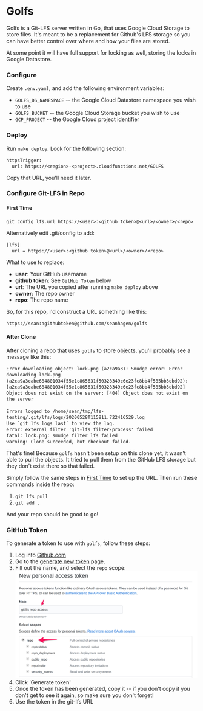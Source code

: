 Golfs
=====

Golfs is a Git-LFS server written in Go, that uses Google Cloud Storage to store
files. It's meant to be a replacement for Github's LFS storage so you can have
better control over where and how your files are stored. 

At some point it will have full support for locking as well, storing the locks
in Google Datastore. 

### Configure

Create `.env.yaml`, and add the following environment variables:
 
* `GOLFS_DS_NAMESPACE` -- the Google Cloud Datastore namespace you wish to use
* `GOLFS_BUCKET` -- the Google Cloud Storage bucket you wish to use
* `GCP_PROJECT` -- the Google Cloud project identifier

### Deploy

Run `make deploy`. Look for the following section:

```
httpsTrigger:
  url: https://<region>-<project>.cloudfunctions.net/GOLFS
```

Copy that URL, you'll need it later.

### Configure Git-LFS in Repo

#### First Time

```
git config lfs.url https://<user>:<github token>@<url>/<owner>/<repo>
```

Alternatively edit .git/config to add:

```
[lfs]
  url = https://<user>:<github token>@<url>/<owner>/<repo>
```

What to use to replace:
* **user**: Your GitHub username
* **github token**: See `GitHub Token` below
* **url**: The URL you copied after running `make deploy` above
* **owner**: The repo owner
* **repo**: The repo name

So, for this repo, I'd construct a URL something like this:

```
https://sean:agithubtoken@github.com/seanhagen/golfs
```

#### After Clone

After cloning a repo that uses `golfs` to store objects, you'll probably see a
message like this:

```
Error downloading object: lock.png (a2ca9a3): Smudge error: Error downloading lock.png (a2ca9a3cabe684801034f55e1c865631f50328349c6e23fc8bb4f585bb3ebd92): [a2ca9a3cabe684801034f55e1c865631f50328349c6e23fc8bb4f585bb3ebd92] Object does not exist on the server: [404] Object does not exist on the server

Errors logged to /home/sean/tmp/lfs-testing/.git/lfs/logs/20200528T115811.722416529.log
Use `git lfs logs last` to view the log.
error: external filter 'git-lfs filter-process' failed
fatal: lock.png: smudge filter lfs failed
warning: Clone succeeded, but checkout failed.
```

That's fine! Because `golfs` hasn't been setup on this clone yet, it wasn't able
to pull the objects. It tried to pull them from the GitHub LFS storage but they
don't exist there so that failed.

Simply follow the same steps in [First Time](#first-time) to set up the
URL. Then run these commands inside the repo:

1. `git lfs pull`
2. `git add .`

And your repo should be good to go!

### GitHub Token

To generate a token to use with `golfs`, follow these steps:

1. Log into [Github.com](https://github.com)
2. Go to the [generate new token](https://github.com/settings/tokens/new) page.
3. Fill out the name, and select the `repo` scope: ![Instructions](/imgs/new_token.jpeg)
4. Click 'Generate token'
5. Once the token has been generated, copy it -- if you don't copy it you don't
   get to see it again, so make sure you don't forget!
6. Use the token in the git-lfs URL 



